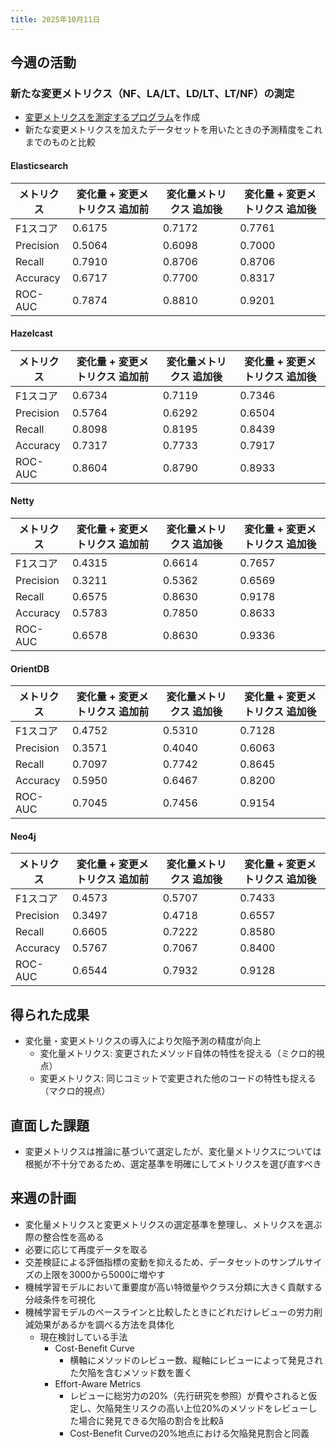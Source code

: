 ```yaml
---
title: 2025年10月11日
---
```

## 今週の活動
### 新たな変更メトリクス（NF、LA/LT、LD/LT、LT/NF）の測定
- [変更メトリクスを測定するプログラム](https://github.com/nagutabby/bug-hunter/blob/cd04d5db2fe67e0b856c79ba3cdec0e644db16f6/src/add_vcs_change_metrics.py)を作成
- 新たな変更メトリクスを加えたデータセットを用いたときの予測精度をこれまでのものと比較
#### Elasticsearch

| メトリクス     | 変化量 + 変更メトリクス 追加前 | 変化量メトリクス 追加後 | 変化量 + 変更メトリクス 追加後 |
| --------- | ----------------- | ------------ | ----------------- |
| F1スコア     | 0.6175            | 0.7172       | 0.7761            |
| Precision | 0.5064            | 0.6098       | 0.7000            |
| Recall    | 0.7910            | 0.8706       | 0.8706            |
| Accuracy  | 0.6717            | 0.7700       | 0.8317            |
| ROC-AUC   | 0.7874            | 0.8810       | 0.9201            |

#### Hazelcast
| メトリクス     | 変化量 + 変更メトリクス 追加前 | 変化量メトリクス 追加後 | 変化量 + 変更メトリクス 追加後 |
| --------- | ----------------- | ------------ | ----------------- |
| F1スコア     | 0.6734            | 0.7119       | 0.7346            |
| Precision | 0.5764            | 0.6292       | 0.6504            |
| Recall    | 0.8098            | 0.8195       | 0.8439            |
| Accuracy  | 0.7317            | 0.7733       | 0.7917            |
| ROC-AUC   | 0.8604            | 0.8790       | 0.8933            |

#### Netty
| メトリクス     | 変化量 + 変更メトリクス 追加前 | 変化量メトリクス 追加後 | 変化量 + 変更メトリクス 追加後 |
| --------- | ----------------- | ------------ | ----------------- |
| F1スコア     | 0.4315            | 0.6614       | 0.7657            |
| Precision | 0.3211            | 0.5362       | 0.6569            |
| Recall    | 0.6575            | 0.8630       | 0.9178            |
| Accuracy  | 0.5783            | 0.7850       | 0.8633            |
| ROC-AUC   | 0.6578            | 0.8630       | 0.9336            |


#### OrientDB
| メトリクス     | 変化量 + 変更メトリクス 追加前 | 変化量メトリクス 追加後 | 変化量 + 変更メトリクス 追加後 |
| --------- | ----------------- | ------------ | ----------------- |
| F1スコア     | 0.4752            | 0.5310       | 0.7128            |
| Precision | 0.3571            | 0.4040       | 0.6063            |
| Recall    | 0.7097            | 0.7742       | 0.8645            |
| Accuracy  | 0.5950            | 0.6467       | 0.8200            |
| ROC-AUC   | 0.7045            | 0.7456       | 0.9154            |

#### Neo4j
| メトリクス     | 変化量 + 変更メトリクス 追加前 | 変化量メトリクス 追加後 | 変化量 + 変更メトリクス 追加後 |
| --------- | ----------------- | ------------ | ----------------- |
| F1スコア     | 0.4573            | 0.5707       | 0.7433            |
| Precision | 0.3497            | 0.4718       | 0.6557            |
| Recall    | 0.6605            | 0.7222       | 0.8580            |
| Accuracy  | 0.5767            | 0.7067       | 0.8400            |
| ROC-AUC   | 0.6544            | 0.7932       | 0.9128            |

## 得られた成果
- 変化量・変更メトリクスの導入により欠陥予測の精度が向上
	- 変化量メトリクス: 変更されたメソッド自体の特性を捉える（ミクロ的視点）
	- 変更メトリクス: 同じコミットで変更された他のコードの特性も捉える（マクロ的視点）
## 直面した課題
- 変更メトリクスは推論に基づいて選定したが、変化量メトリクスについては根拠が不十分であるため、選定基準を明確にしてメトリクスを選び直すべき
## 来週の計画
- 変化量メトリクスと変更メトリクスの選定基準を整理し、メトリクスを選ぶ際の整合性を高める
- 必要に応じて再度データを取る
- 交差検証による評価指標の変動を抑えるため、データセットのサンプルサイズの上限を3000から5000に増やす
- 機械学習モデルにおいて重要度が高い特徴量やクラス分類に大きく貢献する分岐条件を可視化
- 機械学習モデルのベースラインと比較したときにどれだけレビューの労力削減効果があるかを調べる方法を具体化
	- 現在検討している手法
		- Cost-Benefit Curve
			- 横軸にメソッドのレビュー数、縦軸にレビューによって発見された欠陥を含むメソッド数を置く
		- Effort-Aware Metrics
			- レビューに総労力の20%（先行研究を参照）が費やされると仮定し、欠陥発生リスクの高い上位20%のメソッドをレビューした場合に発見できる欠陥の割合を比較å
			- Cost-Benefit Curveの20%地点における欠陥発見割合と同義